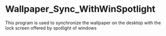 # Wallpaper_Sync_WithWinSpotlight
This program is used to synchronize the wallpaper on the desktop with the lock screen offered by spotlight of windows
